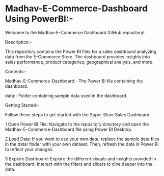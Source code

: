 # Madhav-E-Commerce-Dashboard Using PowerBI:-


Welcome to the Madhav-E-Commerce Dashboard GitHub repository!

Description:-

This repository contains the Power BI files for a sales dashboard analyzing data from the E-Commerce Store. The dashboard provides insights into sales performance, product categories, geographical analysis, and more.

Contents:-

Madhav-E-Commerce-Dashboard:- The Power BI file containing the dashboard.

data:- Folder containing sample data used in the dashboard.

Getting Started:-

Follow these steps to get started with the Super Store Sales Dashboard

1 Open Power BI File: Navigate to the repository directory and open the Madhav-E-Commerce-Dashboard file using Power BI Desktop.

2 Load Data: If you want to use your own data, replace the sample data files in the data/ folder with your own dataset. Then, refresh the data in Power BI to reflect your changes.

3 Explore Dashboard: Explore the different visuals and insights provided in the dashboard. Interact with the filters and slicers to dive deeper into the data.
